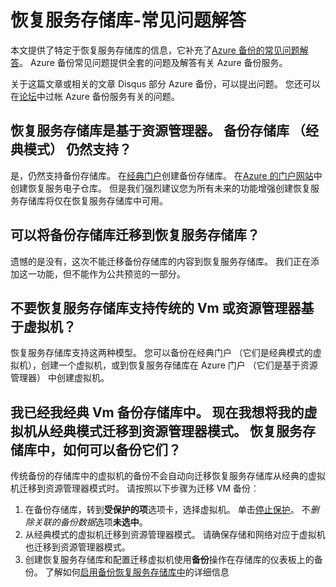 <properties
   pageTitle="恢复服务保险常见问题 |Microsoft Azure"
   description="此版本的常见问题支持 Azure 备份服务的公共预览版本。 有关备份代理程序、 备份和保留、 恢复、 安全和其他常见问题的 Azure 备份解决方案的常见问题的解答。"
   services="backup"
   documentationCenter=""
   authors="markgalioto"
   manager="jwhit"
   editor=""
   keywords="备份解决方案;备份服务"/>

<tags
   ms.service="backup"
   ms.workload="storage-backup-recovery"
     ms.tgt_pltfrm="na"
     ms.devlang="na"
     ms.topic="get-started-article"
     ms.date="10/21/2016"
     ms.author="trinadhk; markgal; jimpark;"/>

# <a name="recovery-services-vault---faq"></a>恢复服务存储库-常见问题解答


本文提供了特定于恢复服务存储库的信息，它补充了[Azure 备份的常见问题解答](backup-azure-backup-faq.md)。 Azure 备份常见问题提供全套的问题及解答有关 Azure 备份服务。  

关于这篇文章或相关的文章 Disqus 部分 Azure 备份，可以提出问题。 您还可以在[论坛](https://social.msdn.microsoft.com/forums/azure/home?forum=windowsazureonlinebackup)中过帐 Azure 备份服务有关的问题。

## <a name="recovery-services-vaults-are-resource-manager-based-are-backup-vaults-classic-mode-still-supported-br"></a>恢复服务存储库是基于资源管理器。 备份存储库 （经典模式） 仍然支持？ <br/>
是，仍然支持备份存储库。 在[经典门户](https://manage.windowsazure.com)创建备份存储库。 在[Azure 的门户网站](https://portal.azure.com)中创建恢复服务电子仓库。 但是我们强烈建议您为所有未来的功能增强创建恢复服务存储库将仅在恢复服务存储库中可用。

## <a name="can-i-migrate-a-backup-vault-to-a-recovery-services-vault-br"></a>可以将备份存储库迁移到恢复服务存储库？ <br/>
遗憾的是没有，这次不能迁移备份存储库的内容到恢复服务存储库。 我们正在添加这一功能，但不能作为公共预览的一部分。

## <a name="do-recovery-services-vaults-support-classic-vms-or-resource-manager-based-vms-br"></a>不要恢复服务存储库支持传统的 Vm 或资源管理器基于虚拟机？ <br/>
恢复服务存储库支持这两种模型。  您可以备份在经典门户 （它们是经典模式的虚拟机），创建一个虚拟机，或到恢复服务存储库在 Azure 门户 （它们是基于资源管理器） 中创建虚拟机。

## <a name="i-have-backed-up-my-classic-vms-in-backup-vault-now-i-want-to-migrate-my-vms-from-classic-mode-to-resource-manager-mode--how-can-i-backup-them-in-recovery-services-vault"></a>我已经我经典 Vm 备份存储库中。 现在我想将我的虚拟机从经典模式迁移到资源管理器模式。  恢复服务存储库中，如何可以备份它们？
传统备份的存储库中的虚拟机的备份不会自动向迁移恢复服务存储库从经典的虚拟机迁移到资源管理器模式时。 请按照以下步骤为迁移 VM 备份︰

1. 在备份存储库，转到**受保护的项**选项卡，选择虚拟机。 单击[停止保护](backup-azure-manage-vms-classic.md#stop-protecting-virtual-machines)。 不*删除关联的备份数据*选项**未选中**。
2. 从经典模式的虚拟机迁移到资源管理器模式。 请确保存储和网络对应于虚拟机也迁移到资源管理器模式。
3. 创建恢复服务存储库和配置迁移虚拟机使用**备份**操作在存储库的仪表板上的备份。 了解如何[启用备份恢复服务存储库中](backup-azure-vms-first-look-arm.md)的详细信息
